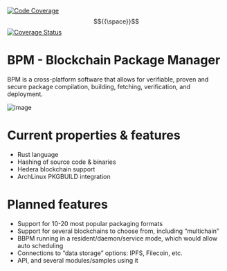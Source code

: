 [![Code Coverage](https://github.com/theshpio/bpm/actions/workflows/code-coverage.yml/badge.svg)](https://github.com/theshpio/bpm/actions/workflows/code-coverage.yml)$${{\space}}$$
[![Coverage Status](https://coveralls.io/repos/github/Meta-A/bbpm/badge.svg)](https://coveralls.io/github/Meta-A/bbpm)
# BPM - Blockchain Package Manager

BPM is a cross-platform software that allows for verifiable, proven and secure package compilation, building, fetching, verification, and deployment.

![image](https://github.com/user-attachments/assets/c86a2e79-8384-4eb9-8513-d1b2f16a43ef)

# Current properties & features
* Rust language
* Hashing of source code & binaries
* Hedera blockchain support
* ArchLinux PKGBUILD integration

# Planned features
* Support for 10-20 most popular packaging formats
* Support for several blockchains to choose from, including “multichain”
* BBPM running in a resident/daemon/service mode, which would allow auto scheduling
* Connections to “data storage” options: IPFS, Filecoin, etc.
* API, and several modules/samples using it
